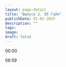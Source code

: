 ```yaml
---
layout: page-detail
title: "Выпуск 2. 05 Гайя"
publishDate: 01-01-2025
description: ""
tags:
image:
draft: false
---
```


00:00 

06:59 

  
